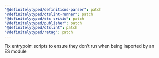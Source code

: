 ```yaml
---
"@definitelytyped/definitions-parser": patch
"@definitelytyped/dtslint-runner": patch
"@definitelytyped/dts-critic": patch
"@definitelytyped/publisher": patch
"@definitelytyped/dtslint": patch
"@definitelytyped/retag": patch
---
```


Fix entrypoint scripts to ensure they don’t run when being imported by an ES module
